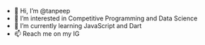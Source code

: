 - 👋 Hi, I’m @tanpeep
- 👀 I’m interested in Competitive Programming and Data Science
- 🌱 I’m currently learning JavaScript and Dart
- 📫 Reach me on my IG

<!---
tanpeep/tanpeep is a ✨ special ✨ repository because its `README.md` (this file) appears on your GitHub profile.
You can click the Preview link to take a look at your changes.
--->
